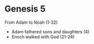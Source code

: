 # Genesis 5

From Adam to Noah (1-32)
- Adam fathered sons and daughters (4)
- Enoch walked with God (21-24)
